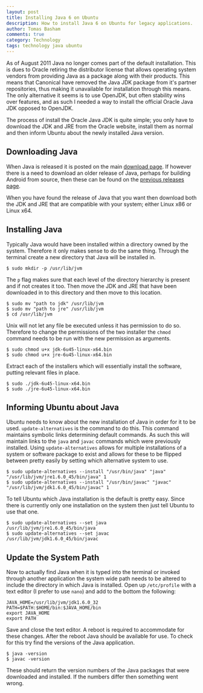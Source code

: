 ```yaml
---
layout: post
title: Installing Java 6 on Ubuntu
description: How to install Java 6 on Ubuntu for legacy applications.
author: Tomas Basham
comments: true
category: Technology
tags: technology java ubuntu
---
```

As of August 2011 Java no longer comes part of the default installation. This is dues to Oracle retiring the distributor license that
allows operating system vendors from providing Java as a package along with their products. This means that Canonical have removed the
Java JDK package from it's partner repositories, thus making it unavailable for installation through this means. The only alternative
it seems is to use OpenJDK, but often stability wins over features, and as such I needed a way to install the official Oracle Java JDK
opposed to OpenJDK.

The process of install the Oracle Java JDK is quite simple; you only have to download the JDK and JRE from the Oracle website, install
them as normal and then inform Ubuntu about the newly installed Java version.

## Downloading Java

When Java is released it is posted on the main [download page](http://www.oracle.com/technetwork/java/javase/downloads/index.html). If
however there is a need to download an older release of Java, perhaps for building Android from source, then these can be found on the
[previous releases page](http://www.oracle.com/technetwork/java/archive-139210.html).

When you have found the release of Java that you want then download both the JDK and JRE that are compatible with your system; either
Linux x86 or Linux x64.

## Installing Java

Typically Java would have been installed within a directory owned by the system. Therefore it only makes sense to do the same thing.
Through the terminal create a new directory that Java will be installed in.

    $ sudo mkdir -p /usr/lib/jvm

The `p` flag makes sure that each level of the directory hierarchy is present and if not creates it too. Then move the JDK and JRE that
have been downloaded in to this directory and then move to this location.

    $ sudo mv "path to jdk" /usr/lib/jvm
    $ sudo mv "path to jre" /usr/lib/jvm
    $ cd /usr/lib/jvm

Unix will not let any file be executed unless it has permission to do so. Therefore to change the permissions of the two installer the
`chmod` command needs to be run with the new permission as arguments.

    $ sudo chmod u+x jdk-6u45-linux-x64.bin
    $ sudo chmod u+x jre-6u45-linux-x64.bin

Extract each of the installers which will essentially install the software, putting relevant files in place.

	$ sudo ./jdk-6u45-linux-x64.bin
	$ sudo ./jre-6u45-linux-x64.bin

## Informing Ubuntu about Java

Ubuntu needs to know about the new installation of Java in order for it to be used. `update-alternatives` is the command to do this.
This command maintains symbolic links determining default commands. As such this will maintain links to the `java` and `javac`
commands which were previously installed. Using `update-alternatives` allows for multiple installations of a system or software
package to exist and allows for these to be flipped between pretty easily by setting which alternative system to use.

    $ sudo update-alternatives --install "/usr/bin/java" "java" "/usr/lib/jvm/jre1.6.0_45/bin/java" 1
    $ sudo update-alternatives --install "/usr/bin/javac" "javac" "/usr/lib/jvm/jdk1.6.0_45/bin/javac" 1

To tell Ubuntu which Java installation is the default is pretty easy. Since there is currently only one installation on the system then
just tell Ubuntu to use that one.

    $ sudo update-alternatives --set java /usr/lib/jvm/jre1.6.0_45/bin/java
    $ sudo update-alternatives --set javac /usr/lib/jvm/jdk1.6.0_45/bin/javac

## Update the System Path

Now to actually find Java when it is typed into the terminal or invoked through another application the system wide path needs to be
altered to include the directory in which Java is installed. Open up `/etc/profile` with a text editor (I prefer to use `nano`) and add
to the bottom the following:

    JAVA_HOME=/usr/lib/jvm/jdk1.6.0_32
    PATH=$PATH:$HOME/bin:$JAVA_HOME/bin
    export JAVA_HOME
    export PATH

Save and close the text editor. A reboot is required to accommodate for these changes. After the reboot Java should be available for use.
To check for this try find the versions of the Java application.

    $ java -version
    $ javac -version

These should return the version numbers of the Java packages that were downloaded and installed. If the numbers differ then something
went wrong.

